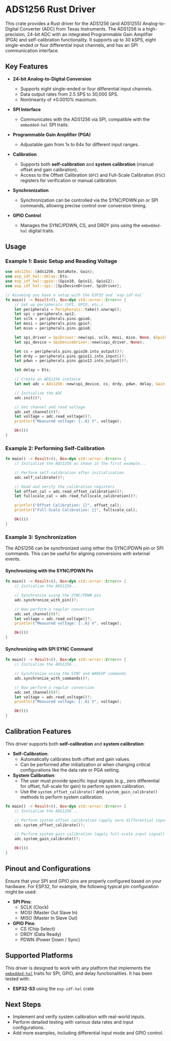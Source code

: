 # ADS1256 Rust Driver

This crate provides a Rust driver for the ADS1256 (and ADS1255) Analog-to-Digital Converter (ADC) from Texas Instruments. The ADS1256 is a high-precision, 24-bit ADC with an integrated Programmable Gain Amplifier (PGA) and self-calibration functionality. It supports up to 30 kSPS, eight single-ended or four differential input channels, and has an SPI communication interface.

## Key Features

- **24-bit Analog-to-Digital Conversion**

  - Supports eight single-ended or four differential input channels.
  - Data output rates from 2.5 SPS to 30,000 SPS.
  - Nonlinearity of ±0.0010% maximum.

- **SPI Interface**

  - Communicates with the ADS1256 via SPI, compatible with the `embedded-hal` SPI traits.

- **Programmable Gain Amplifier (PGA)**

  - Adjustable gain from 1x to 64x for different input ranges.

- **Calibration**

  - Supports both **self-calibration** and **system calibration** (manual offset and gain calibration).
  - Access to the Offset Calibration (`OFC`) and Full-Scale Calibration (`FSC`) registers for verification or manual calibration.

- **Synchronization**
  - Synchronization can be controlled via the SYNC/PDWN pin or SPI commands, allowing precise control over conversion timing.
- **GPIO Control**
  - Manages the SYNC/PDWN, CS, and DRDY pins using the `embedded-hal` digital traits.

## Usage

### Example 1: Basic Setup and Reading Voltage

```rust
use ads125x::{Ads1256, DataRate, Gain};
use esp_idf_hal::delay::Ets;
use esp_idf_hal::gpio::{Gpio10, Gpio11, Gpio12};
use esp_idf_hal::spi::{SpiDeviceDriver, SpiDriver};

// Assuming you have a setup with the ESP32 and `esp-idf-hal`
fn main() -> Result<(), Box<dyn std::error::Error>> {
    // Set up peripherals (SPI, GPIO, etc.)
    let peripherals = Peripherals::take().unwrap();
    let spi = peripherals.spi2;
    let sclk = peripherals.pins.gpio6;
    let mosi = peripherals.pins.gpio7;
    let miso = peripherals.pins.gpio8;

    let spi_driver = SpiDriver::new(spi, sclk, mosi, miso, None, &SpiConfig::new().baudrate(1.MHz()))?;
    let spi_device = SpiDeviceDriver::new(&spi_driver, None);

    let cs = peripherals.pins.gpio10.into_output()?;
    let drdy = peripherals.pins.gpio11.into_input()?;
    let pdwn = peripherals.pins.gpio12.into_output()?;

    let delay = Ets;

    // Create an ADS1256 instance
    let mut adc = Ads1256::new(spi_device, cs, drdy, pdwn, delay, Gain::Gain1, DataRate::Sps1000);

    // Initialize the ADC
    adc.init()?;

    // Set channel and read voltage
    adc.set_channel(0)?;
    let voltage = adc.read_voltage()?;
    println!("Measured voltage: {:.6} V", voltage);

    Ok(())
}
```

### Example 2: Performing Self-Calibration

```rust
fn main() -> Result<(), Box<dyn std::error::Error>> {
    // Initialize the ADS1256 as shown in the first example...

    // Perform self-calibration after initialization
    adc.self_calibrate()?;

    // Read and verify the calibration registers
    let offset_cal = adc.read_offset_calibration()?;
    let fullscale_cal = adc.read_fullscale_calibration()?;

    println!("Offset Calibration: {}", offset_cal);
    println!("Full-Scale Calibration: {}", fullscale_cal);

    Ok(())
}
```

### Example 3: Synchronization

The ADS1256 can be synchronized using either the SYNC/PDWN pin or SPI commands. This can be useful for aligning conversions with external events.

#### Synchronizing with the SYNC/PDWN Pin

```rust
fn main() -> Result<(), Box<dyn std::error::Error>> {
    // Initialize the ADS1256...

    // Synchronize using the SYNC/PDWN pin
    adc.synchronize_with_pin()?;

    // Now perform a regular conversion
    adc.set_channel(0)?;
    let voltage = adc.read_voltage()?;
    println!("Measured voltage: {:.6} V", voltage);

    Ok(())
}
```

#### Synchronizing with SPI SYNC Command

```rust
fn main() -> Result<(), Box<dyn std::error::Error>> {
    // Initialize the ADS1256...

    // Synchronize using the SYNC and WAKEUP commands
    adc.synchronize_with_commands()?;

    // Now perform a regular conversion
    adc.set_channel(0)?;
    let voltage = adc.read_voltage()?;
    println!("Measured voltage: {:.6} V", voltage);

    Ok(())
}
```

## Calibration Features

This driver supports both **self-calibration** and **system calibration**:

- **Self-Calibration**:
  - Automatically calibrates both offset and gain values.
  - Can be performed after initialization or when changing critical configurations like the data rate or PGA setting.
- **System Calibration**:
  - The user must provide specific input signals (e.g., zero differential for offset, full-scale for gain) to perform system calibration.
  - Use the `system_offset_calibrate()` and `system_gain_calibrate()` methods to perform system calibration.

```rust
fn main() -> Result<(), Box<dyn std::error::Error>> {
    // Initialize the ADS1256...

    // Perform system offset calibration (apply zero differential input signal)
    adc.system_offset_calibrate()?;

    // Perform system gain calibration (apply full-scale input signal)
    adc.system_gain_calibrate()?;

    Ok(())
}
```

## Pinout and Configurations

Ensure that your SPI and GPIO pins are properly configured based on your hardware. For ESP32, for example, the following typical pin configuration might be used:

- **SPI Pins**:
  - SCLK (Clock)
  - MOSI (Master Out Slave In)
  - MISO (Master In Slave Out)
- **GPIO Pins**:
  - CS (Chip Select)
  - DRDY (Data Ready)
  - PDWN (Power Down / Sync)

## Supported Platforms

This driver is designed to work with any platform that implements the [`embedded-hal`](https://github.com/rust-embedded/embedded-hal) traits for SPI, GPIO, and delay functionalities. It has been tested with:

- **ESP32-S3** using the `esp-idf-hal` crate

## Next Steps

- Implement and verify system calibration with real-world inputs.
- Perform detailed testing with various data rates and input configurations.
- Add more examples, including differential input mode and GPIO control.
